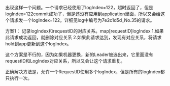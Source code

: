 出现这样一个问题。一个请求已经使用了logIndex=122，超时返回了，但是logIndex=122commit成功了，但是还没有应用到application里面，所以又会给这个请求发一个logIndex=122。详细见log中编号为7e2c1d5d_No.35的请求。

方案1：
记录logIndex和requestID的对应关系。map[requestID]logIndex
1.如果此请求成功返回，就删除对应关系
2.如果此请求达到，发现有对应关系，将请求hold到app更新到这个logIndex。

这个方案是不行的，因为如果机器更换，新的Leader被选出来，它里面没有requestID和LogIndex对应关系，所以又会让这个请求重复。

正确解决方法是，允许一个RequestID使用多个logIndex，但是所有的logIndex都只执行一次。


